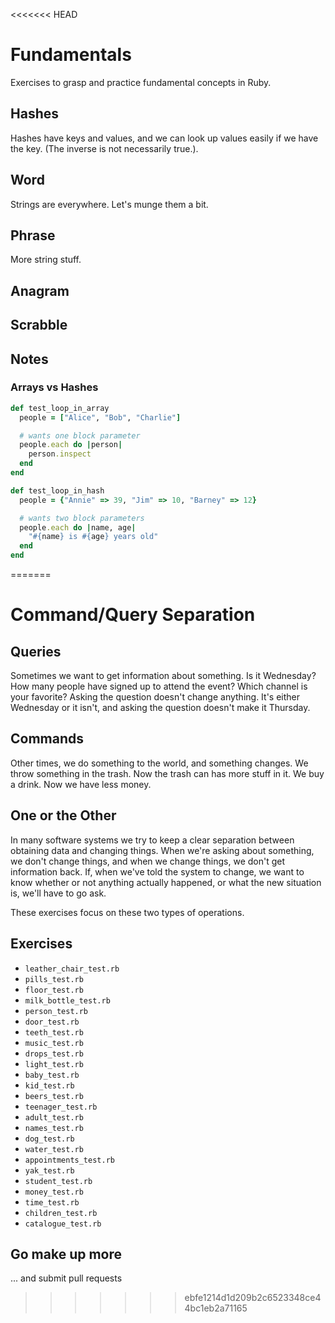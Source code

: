 <<<<<<< HEAD
# Fundamentals

Exercises to grasp and practice fundamental concepts in Ruby.

## Hashes

Hashes have keys and values, and we can look up values
easily if we have the key. (The inverse is not necessarily true.).

## Word

Strings are everywhere. Let's munge them a bit.

## Phrase

More string stuff.

## Anagram

## Scrabble

## Notes

### Arrays vs Hashes

```ruby
def test_loop_in_array
  people = ["Alice", "Bob", "Charlie"]

  # wants one block parameter
  people.each do |person|
    person.inspect
  end
end
```

```ruby
def test_loop_in_hash
  people = {"Annie" => 39, "Jim" => 10, "Barney" => 12}

  # wants two block parameters
  people.each do |name, age|
    "#{name} is #{age} years old"
  end
end
```

=======
# Command/Query Separation

## Queries

Sometimes we want to get information about something. Is it Wednesday? How many people have signed up to attend the event? Which channel is your favorite? Asking the question doesn't change anything. It's either Wednesday or it isn't, and asking the question doesn't make it Thursday.

## Commands

Other times, we do something to the world, and something changes. We throw something in the trash. Now the trash can has more stuff in it. We buy a drink. Now we have less money.

## One or the Other

In many software systems we try to keep a clear separation between obtaining data and changing things. When we're asking about something, we don't change things, and when we change things, we don't get information back. If, when we've told the system to change, we want to know whether or not anything actually happened, or what the new situation is, we'll have to go ask.

These exercises focus on these two types of operations.

## Exercises

- `leather_chair_test.rb`
- `pills_test.rb`
- `floor_test.rb`
- `milk_bottle_test.rb`
- `person_test.rb`
- `door_test.rb`
- `teeth_test.rb`
- `music_test.rb`
- `drops_test.rb`
- `light_test.rb`
- `baby_test.rb`
- `kid_test.rb`
- `beers_test.rb`
- `teenager_test.rb`
- `adult_test.rb`
- `names_test.rb`
- `dog_test.rb`
- `water_test.rb`
- `appointments_test.rb`
- `yak_test.rb`
- `student_test.rb`
- `money_test.rb`
- `time_test.rb`
- `children_test.rb`
- `catalogue_test.rb`

## Go make up more

... and submit pull requests
>>>>>>> ebfe1214d1d209b2c6523348ce44bc1eb2a71165

